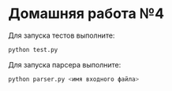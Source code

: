 # Домашняя работа №4

Для запуска тестов выполните:
```python 
python test.py
```
Для запуска парсера выполните:
```python 
python parser.py <имя входного файла>
```
